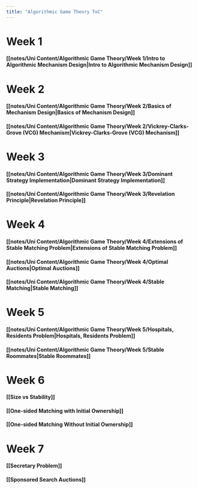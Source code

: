 ```yaml
---
title: "Algorithmic Game Theory ToC"
---
```


# Week 1
#### [[notes/Uni Content/Algorithmic Game Theory/Week 1/Intro to Algorithmic Mechanism Design|Intro to Algorithmic Mechanism Design]]

# Week 2
#### [[notes/Uni Content/Algorithmic Game Theory/Week 2/Basics of Mechanism Design|Basics of Mechanism Design]]
#### [[notes/Uni Content/Algorithmic Game Theory/Week 2/Vickrey-Clarks-Grove (VCG) Mechanism|Vickrey-Clarks-Grove (VCG) Mechanism]]

# Week 3
#### [[notes/Uni Content/Algorithmic Game Theory/Week 3/Dominant Strategy Implementation|Dominant Strategy Implementation]]
#### [[notes/Uni Content/Algorithmic Game Theory/Week 3/Revelation Principle|Revelation Principle]]

# Week 4
#### [[notes/Uni Content/Algorithmic Game Theory/Week 4/Extensions of Stable Matching Problem|Extensions of Stable Matching Problem]]
#### [[notes/Uni Content/Algorithmic Game Theory/Week 4/Optimal Auctions|Optimal Auctions]]
#### [[notes/Uni Content/Algorithmic Game Theory/Week 4/Stable Matching|Stable Matching]]

# Week 5
#### [[notes/Uni Content/Algorithmic Game Theory/Week 5/Hospitals, Residents Problem|Hospitals, Residents Problem]]
#### [[notes/Uni Content/Algorithmic Game Theory/Week 5/Stable Roommates|Stable Roommates]]

# Week 6

#### [[Size vs Stability]]

#### [[One-sided Matching with Initial Ownership]]

#### [[One-sided Matching Without Initial Ownership]]

# Week 7

#### [[Secretary Problem]]

#### [[Sponsored Search Auctions]]
